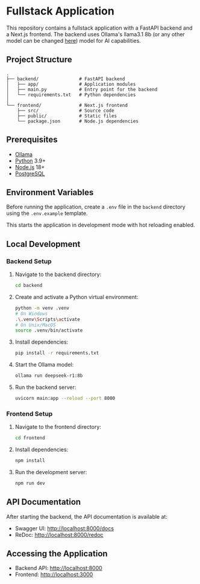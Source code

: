 # Fullstack Application

This repository contains a fullstack application with a FastAPI backend and a Next.js frontend. The backend uses Ollama's llama3.1 8b (or any other model can be changed [here](backend/app/services/ollama.py)) model for AI capabilities.

## Project Structure

```
.
├── backend/               # FastAPI backend
│   ├── app/               # Application modules
│   ├── main.py            # Entry point for the backend
│   └── requirements.txt   # Python dependencies
│
└── frontend/              # Next.js frontend
    ├── src/               # Source code
    ├── public/            # Static files
    └── package.json       # Node.js dependencies
```

## Prerequisites

- [Ollama](https://ollama.ai/download)
- [Python](https://www.python.org/downloads/) 3.9+
- [Node.js](https://nodejs.org/) 18+
- [PostgreSQL](https://www.postgresql.org/download/)

## Environment Variables

Before running the application, create a `.env` file in the `backend` directory using the `.env.example` template.

This starts the application in development mode with hot reloading enabled.

## Local Development

### Backend Setup

1. Navigate to the backend directory:

   ```bash
   cd backend
   ```

2. Create and activate a Python virtual environment:

   ```bash
   python -m venv .venv
   # On Windows
   .\.venv\Scripts\activate
   # On Unix/MacOS
   source .venv/bin/activate
   ```

3. Install dependencies:

   ```bash
   pip install -r requirements.txt
   ```

4. Start the Ollama model:

   ```bash
   ollama run deepseek-r1:8b
   ```

5. Run the backend server:
   ```bash
   uvicorn main:app --reload --port 8000
   ```

### Frontend Setup

1. Navigate to the frontend directory:

   ```bash
   cd frontend
   ```

2. Install dependencies:

   ```bash
   npm install
   ```

3. Run the development server:
   ```bash
   npm run dev
   ```

## API Documentation

After starting the backend, the API documentation is available at:

- Swagger UI: [http://localhost:8000/docs](http://localhost:8000/docs)
- ReDoc: [http://localhost:8000/redoc](http://localhost:8000/redoc)

## Accessing the Application

- Backend API: [http://localhost:8000](http://localhost:8000)
- Frontend: [http://localhost:3000](http://localhost:3000)
